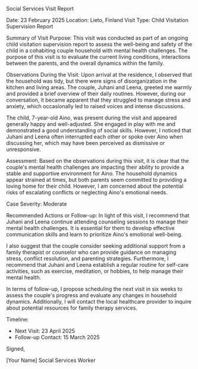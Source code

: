 Social Services Visit Report

Date: 23 February 2025
Location: Lieto, Finland
Visit Type: Child Visitation Supervision Report

Summary of Visit Purpose:
This visit was conducted as part of an ongoing child visitation supervision report to assess the well-being and safety of the child in a cohabiting couple household with mental health challenges. The purpose of this visit is to evaluate the current living conditions, interactions between the parents, and the overall dynamics within the family.

Observations During the Visit:
Upon arrival at the residence, I observed that the household was tidy, but there were signs of disorganization in the kitchen and living areas. The couple, Juhani and Leena, greeted me warmly and provided a brief overview of their daily routines. However, during our conversation, it became apparent that they struggled to manage stress and anxiety, which occasionally led to raised voices and intense discussions.

The child, 7-year-old Aino, was present during the visit and appeared generally happy and well-adjusted. She engaged in play with me and demonstrated a good understanding of social skills. However, I noticed that Juhani and Leena often interrupted each other or spoke over Aino when discussing her, which may have been perceived as dismissive or unresponsive.

Assessment:
Based on the observations during this visit, it is clear that the couple's mental health challenges are impacting their ability to provide a stable and supportive environment for Aino. The household dynamics appear strained at times, but both parents seem committed to providing a loving home for their child. However, I am concerned about the potential risks of escalating conflicts or neglecting Aino's emotional needs.

Case Severity: Moderate

Recommended Actions or Follow-up:
In light of this visit, I recommend that Juhani and Leena continue attending counseling sessions to manage their mental health challenges. It is essential for them to develop effective communication skills and learn to prioritize Aino's emotional well-being.

I also suggest that the couple consider seeking additional support from a family therapist or counselor who can provide guidance on managing stress, conflict resolution, and parenting strategies. Furthermore, I recommend that Juhani and Leena establish a regular routine for self-care activities, such as exercise, meditation, or hobbies, to help manage their mental health.

In terms of follow-up, I propose scheduling the next visit in six weeks to assess the couple's progress and evaluate any changes in household dynamics. Additionally, I will contact the local healthcare provider to inquire about potential resources for family therapy services.

Timeline:

* Next Visit: 23 April 2025
* Follow-up Contact: 15 March 2025

Signed,

[Your Name]
Social Services Worker